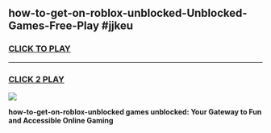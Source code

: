 
## how-to-get-on-roblox-unblocked-Unblocked-Games-Free-Play #jjkeu
<h3>
<a href="https://us.freeplayer.one?title=how-to-get-on-roblox-unblocked&ref=9M">CLICK TO PLAY</a></h3>
<hr>

<h3>
<a href="https://us.freeplayer.one?title=how-to-get-on-roblox-unblocked&ref=9M">CLICK 2 PLAY</a>
  
</h3>

<a href="https://us.freeplayer.one?title=how-to-get-on-roblox-unblocked&ref=9M"><img src="https://clearcache.store/games.png"></a>


**how-to-get-on-roblox-unblocked games unblocked: Your Gateway to Fun and Accessible Online Gaming**
